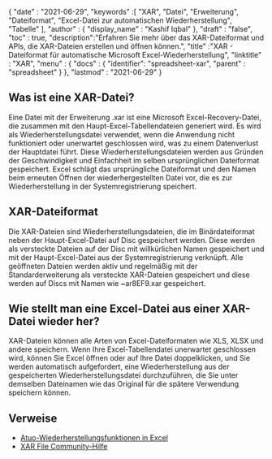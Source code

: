 {
  "date" : "2021-06-29",
  "keywords" :[ "XAR", "Datei", "Erweiterung", "Dateiformat", "Excel-Datei zur automatischen Wiederherstellung", "Tabelle" ],
  "author" : {
    "display_name" : "Kashif Iqbal"
},
  "draft" : "false",
  "toc" : true,
  "description":"Erfahren Sie mehr über das XAR-Dateiformat und APIs, die XAR-Dateien erstellen und öffnen können.",
  "title" :"XAR - Dateiformat für automatische Microsoft Excel-Wiederherstellung",
  "linktitle" : "XAR",
  "menu" : {
    "docs" : {
    "identifier": "spreadsheet-xar",
      "parent" : "spreadsheet"
}
},
  "lastmod" : "2021-06-29"
}

## Was ist eine XAR-Datei?

Eine Datei mit der Erweiterung .xar ist eine Microsoft Excel-Recovery-Datei, die zusammen mit den Haupt-Excel-Tabellendateien generiert wird. Es wird als Wiederherstellungsdatei verwendet, wenn die Anwendung nicht funktioniert oder unerwartet geschlossen wird, was zu einem Datenverlust der Hauptdatei führt. Diese Wiederherstellungsdateien werden aus Gründen der Geschwindigkeit und Einfachheit im selben ursprünglichen Dateiformat gespeichert. Excel schlägt das ursprüngliche Dateiformat und den Namen beim erneuten Öffnen der wiederhergestellten Datei vor, die es zur Wiederherstellung in der Systemregistrierung speichert.

## XAR-Dateiformat

Die XAR-Dateien sind Wiederherstellungsdateien, die im Binärdateiformat neben der Haupt-Excel-Datei auf Disc gespeichert werden. Diese werden als versteckte Dateien auf der Disc mit willkürlichen Namen gespeichert und mit der Haupt-Excel-Datei aus der Systemregistrierung verknüpft. Alle geöffneten Dateien werden aktiv und regelmäßig mit der Standarderweiterung als versteckte XAR-Dateien gespeichert und diese werden auf Discs mit Namen wie ~ar8EF9.xar gespeichert.

## Wie stellt man eine Excel-Datei aus einer XAR-Datei wieder her?

XAR-Dateien können alle Arten von Excel-Dateiformaten wie XLS, XLSX und andere speichern. Wenn Ihre Excel-Tabellendatei unerwartet geschlossen wird, können Sie Excel öffnen oder auf Ihre Datei doppelklicken, und Sie werden automatisch aufgefordert, eine Wiederherstellung aus der gespeicherten Wiederherstellungsdatei durchzuführen, die Sie unter demselben Dateinamen wie das Original für die spätere Verwendung speichern können.

## Verweise

* [Atuo-Wiederherstellungsfunktionen in Excel](https://learn.microsoft.com/en-us/office/troubleshoot/excel/autorecover-functions-in-excel)
* [XAR File Community-Hilfe](https://answers.microsoft.com/en-us/msoffice/forum/msoffice_excel-mso_win10-mso_365hp/2016-excel-xar-files/5af5e10c-027a-4c24-a403-39e9c590ce8f)

